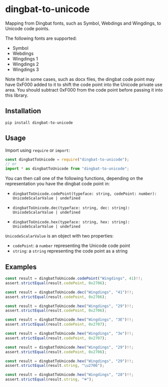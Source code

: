 # dingbat-to-unicode

Mapping from Dingbat fonts, such as Symbol, Webdings and Wingdings, to Unicode code points.

The following fonts are supported:

* Symbol
* Webdings
* Wingdings 1
* Wingdings 2
* Wingdings 3

Note that in some cases, such as docx files,
the dingbat code point may have 0xF000 added to it to shift the code point into the Unicode private use area.
You should subtract 0xF000 from the code point before passing it into this library.

## Installation

    pip install dingbat-to-unicode

## Usage

Import using `require` or `import`:

```javascript
const dingbatToUnicode = require("dingbat-to-unicode");
// or
import * as dingbatToUnicode from "dingbat-to-unicode";
```

You can then call one of the following functions, depending on the representation you have the dingbat code point in:

* `dingbatToUnicode.codePoint(typeface: string, codePoint: number): UnicodeScalarValue | undefined`

* `dingbatToUnicode.dec(typeface: string, dec: string): UnicodeScalarValue | undefined`

* `dingbatToUnicode.hex(typeface: string, hex: string): UnicodeScalarValue | undefined`

`UnicodeScalarValue` is an object with two properties:

* `codePoint`: a `number` representing the Unicode code point
* `string`: a `string` representing the code point as a string

## Examples

```javascript
const result = dingbatToUnicode.codePoint("Wingdings", 41)!!;
assert.strictEqual(result.codePoint, 0x2706);
```

```javascript
const result = dingbatToUnicode.dec("Wingdings", "41")!!;
assert.strictEqual(result.codePoint, 0x2706);
```

```javascript
const result = dingbatToUnicode.hex("Wingdings", "29")!!;
assert.strictEqual(result.codePoint, 0x2706);
```

```javascript
const result = dingbatToUnicode.hex("Wingdings", "3E")!!;
assert.strictEqual(result.codePoint, 0x2707);
```

```javascript
const result = dingbatToUnicode.hex("Wingdings", "3e")!!;
assert.strictEqual(result.codePoint, 0x2707);
```

```javascript
const result = dingbatToUnicode.hex("Wingdings", "29")!!;
assert.strictEqual(result.codePoint, 0x2706);
```

```javascript
const result = dingbatToUnicode.hex("Wingdings", "29")!!;
assert.strictEqual(result.string, "\u2706");
```

```javascript
const result = dingbatToUnicode.hex("Wingdings", "28")!!;
assert.strictEqual(result.string, "🕿");
```
